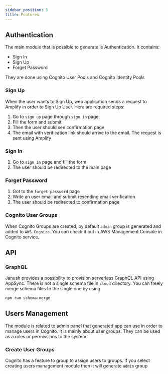 ```yaml
---
sidebar_position: 5
title: Features
---
```


## Authentication

The main module that is possible to generate is Authentication. It contains:
* Sign In
* Sign Up 
* Forget Password

They are done using Cognito User Pools and Cognito Identity Pools

### Sign Up

When the user wants to Sign Up, web application sends
a request to Amplify in order to Sign Up User. Here are required steps:
1. Go to `sign up` page through `sign in` page.
2. Fill the form and submit
3. Then the user should see confirmation page
4. The email with verification link should arrive to the email. 
The request is sent using Amplify 

### Sign In

1. Go to `sign in` page and fill the form
2. The user should be redirected to the main page

### Forget Password

1. Got to the `forget password` page
2. Write an user email and submit resending email verification
3. The user should be redirected to confirmation page

### Cognito User Groups

When Cognito Groups are created, by default `admin` group is generated 
and added to `AWS Cognito`. You can check it out in AWS Management 
Console in Cognito service.


## API

### GraphQL

Janush provides a possibility to provision serverless GraphQL API using AppSync.
There is not a single schema file in `cloud` directory. You can freely merge schema files
to the single one by using
```bash
npm run schema:merge
```

## Users Management

The module is related to admin panel that generated app can use in order to manage users in Cognito. It is mainly about 
user groups. They can be used as a roles or permissions to the system. 

### Create User Groups

Cognito has a feature to group to assign users to groups. If you select creating users management module then it will 
generate `admin` group
